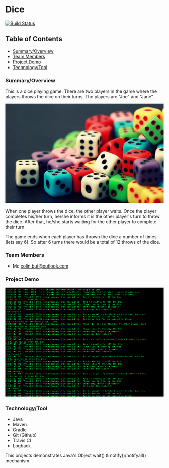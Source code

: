 # Dice

[![Build Status](https://travis-ci.org/colinbut/dice.svg?branch=master)](https://travis-ci.org/colinbut/dice)

## Table of Contents

* [Summary/Overview](#summary-overview)
* [Team Members](#team-members)
* [Project Demo](#project-demo)
* [Technology/Tool](#tech-tool)


### <a name="summary-overview"></a>Summary/Overview

This is a dice playing game. There are two players in the game where the players throws the dice on their turns.
The players are "Joe" and "Jane".

![Image of Dice](src/main/resources/etc/dice2.jpg)


When one player throws the dice, the other player waits. Once the player completes his/her turn, he/she informs it is
the other player's turn to throw the dice. After that, he/she starts waiting for the other player to complete their turn.

The game ends when each player has thrown the dice a number of times (lets say 6). So after 6 turns there would be 
a total of 12 throws of the dice.

### <a name="team-members"></a>Team Members
* Me <colin.but@outlook.com>

### <a name="project-demo"></a>Project Demo
![Image of a Demo](src/main/resources/etc/demo-screenshot.png)

### <a name="tech-tool"></a>Technology/Tool
* Java
* Maven
* Gradle
* Git (Github)
* Travis CI
* Logback

This projects demonstrates Java's Object wait() & notify()/notifyall() mechanism
